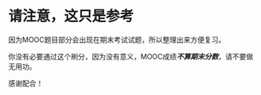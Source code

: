 # 请注意，这只是参考

因为MOOC题目部分会出现在期末考试试题，所以整理出来方便复习。

你没有必要通过这个刷分，因为没有意义，MOOC成绩***不算期末分数***，请不要做无用功。

感谢配合！
